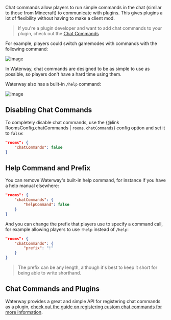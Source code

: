 Chat commands allow players to run simple commands in the chat (similar to those from Minecraft) to communicate with plugins. This gives plugins a lot of flexibility without having to make a client mod.

> If you're a plugin developer and want to add chat commands to your plugin, check out the [Chat Commands](../Plugins/Chat%20Commands.html)

For example, players could switch gamemodes with commands with the following command:

![image](https://user-images.githubusercontent.com/60631511/143772589-e7cad6cb-b528-4b03-9f61-69465f9ed15f.png)

In Waterway, chat commands are designed to be as simple to use as possible, so players don't have a hard time using them.

Waterway also has a built-in `/help` command:

![image](https://user-images.githubusercontent.com/60631511/143772648-ed5e25b9-5420-47aa-9cbb-4af6bcee62ac.png)

## Disabling Chat Commands
To completely disable chat commands, use the {@link RoomsConfig.chatCommands | `rooms.chatCommands`} config option and set it to `false`:
```json
"rooms": {
    "chatCommands": false
}
```

## Help Command and Prefix
You can remove Waterway's built-in help command, for instance if you have a help manual elsewhere:
```json
"rooms": {
    "chatCommands": {
        "helpCommand": false
    }
}
```

And you can change the prefix that players use to specify a command call, for example allowing players to use `!help` instead of `/help`:
```json
"rooms": {
    "chatCommands": {
        "prefix": "!"
    }
}
```

> The prefix can be any length, although it's best to keep it short for being able to write shorthand.

## Chat Commands and Plugins
Waterway provides a great and simple API for registering chat commands as a plugin, [check out the guide on registering custom chat commands for more information](../Plugins/Chat%20Commands.html).
